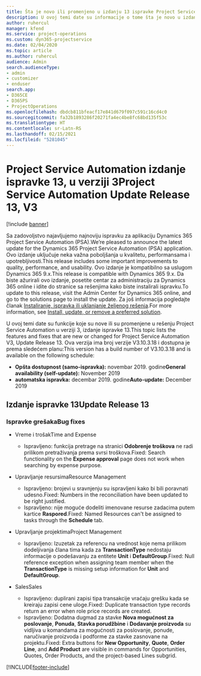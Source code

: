 ```yaml
---
title: Šta je novo ili promenjeno u izdanju 13 ispravke Project Service Automation verzije 3
description: U ovoj temi date su informacije o tome šta je novo u izdanju ispravke 13 za Project Service Automation u verziji 3.
author: ruhercul
manager: kfend
ms.service: project-operations
ms.custom: dyn365-projectservice
ms.date: 02/04/2020
ms.topic: article
ms.author: ruhercul
audience: Admin
search.audienceType:
- admin
- customizer
- enduser
search.app:
- D365CE
- D365PS
- ProjectOperations
ms.openlocfilehash: dbdcb811bfeacf17e841d679f097c591c16cd4c0
ms.sourcegitcommit: fa32b1893286f20271fa4ec4be8fc68bd135f53c
ms.translationtype: HT
ms.contentlocale: sr-Latn-RS
ms.lasthandoff: 02/15/2021
ms.locfileid: "5281045"
---
```

# <a name="project-service-automation-update-release-13-v3"></a><span data-ttu-id="c8936-103">Project Service Automation izdanje ispravke 13, u verziji 3</span><span class="sxs-lookup"><span data-stu-id="c8936-103">Project Service Automation Update Release 13, V3</span></span>

[!include [banner](../includes/psa-now-project-operations.md)]

<span data-ttu-id="c8936-104">Sa zadovoljstvo najavljujemo najnoviju ispravku za aplikaciju Dynamics 365 Project Service Automation (PSA).</span><span class="sxs-lookup"><span data-stu-id="c8936-104">We’re pleased to announce the latest update for the Dynamics 365 Project Service Automation (PSA) application.</span></span> <span data-ttu-id="c8936-105">Ovo izdanje uključuje neka važna poboljšanja u kvalitetu, performansama i upotrebljivosti.</span><span class="sxs-lookup"><span data-stu-id="c8936-105">This release includes some important improvements to quality, performance, and usability.</span></span> <span data-ttu-id="c8936-106">Ovo izdanje je kompatibilno sa uslugom Dynamics 365 9.x.</span><span class="sxs-lookup"><span data-stu-id="c8936-106">This release is compatible with Dynamics 365 9.x.</span></span> <span data-ttu-id="c8936-107">Da biste ažurirali ovo izdanje, posetite centar za administraciju za Dynamics 365 online i idite do stranice sa rešenjima kako biste instalirali ispravku.</span><span class="sxs-lookup"><span data-stu-id="c8936-107">To update to this release, visit the Admin Center for Dynamics 365 online, and go to the solutions page to install the update.</span></span> <span data-ttu-id="c8936-108">Za još informacija pogledajte članak [Instaliranje, ispravka ili uklanjanje željenog rešenja](https://docs.microsoft.com/power-platform/admin/install-remove-preferred-solution).</span><span class="sxs-lookup"><span data-stu-id="c8936-108">For more information, see [Install, update, or remove a preferred solution](https://docs.microsoft.com/power-platform/admin/install-remove-preferred-solution).</span></span>

<span data-ttu-id="c8936-109">U ovoj temi date su funkcije koje su nove ili su promenjene u rešenju Project Service Automation u verziji 3, izdanje ispravke 13.</span><span class="sxs-lookup"><span data-stu-id="c8936-109">This topic lists the features and fixes that are new or changed for Project Service Automation V3, Update Release 13.</span></span> <span data-ttu-id="c8936-110">Ova verzija ima broj verzije V3.10.3.18 i dostupna je prema sledećem planu:</span><span class="sxs-lookup"><span data-stu-id="c8936-110">This version has a build number of V3.10.3.18 and is available on the following schedule:</span></span>

- <span data-ttu-id="c8936-111">**Opšta dostupnost (samo-ispravka):** novembar 2019. godine</span><span class="sxs-lookup"><span data-stu-id="c8936-111">**General availability (self-update):** November 2019</span></span>
- <span data-ttu-id="c8936-112">**automatska ispravka:** decembar 2019. godine</span><span class="sxs-lookup"><span data-stu-id="c8936-112">**Auto-update:** December 2019</span></span>


## <a name="update-release-13"></a><span data-ttu-id="c8936-113">Izdanje ispravke 13</span><span class="sxs-lookup"><span data-stu-id="c8936-113">Update Release 13</span></span> 

### <a name="bug-fixes"></a><span data-ttu-id="c8936-114">Ispravke grešaka</span><span class="sxs-lookup"><span data-stu-id="c8936-114">Bug fixes</span></span>

- <span data-ttu-id="c8936-115">Vreme i trošak</span><span class="sxs-lookup"><span data-stu-id="c8936-115">Time and Expense</span></span>

     - <span data-ttu-id="c8936-116">Ispravljeno: funkcija pretrage na stranici **Odobrenje troškova** ne radi prilikom pretraživanja prema svrsi troškova.</span><span class="sxs-lookup"><span data-stu-id="c8936-116">Fixed: Search functionality on the **Expense approval** page does not work when searching by expense purpose.</span></span>

- <span data-ttu-id="c8936-117">Upravljanje resursima</span><span class="sxs-lookup"><span data-stu-id="c8936-117">Resource Management</span></span>

     - <span data-ttu-id="c8936-118">Ispravljeno: brojevi u sravnjenju su ispravljeni kako bi bili poravnati udesno.</span><span class="sxs-lookup"><span data-stu-id="c8936-118">Fixed: Numbers in the reconciliation have been updated to be right justified.</span></span>
     - <span data-ttu-id="c8936-119">Ispravljeno: nije moguće dodeliti imenovane resurse zadacima putem kartice **Raspored**.</span><span class="sxs-lookup"><span data-stu-id="c8936-119">Fixed: Named Resources can't be assigned to tasks through the **Schedule** tab.</span></span>

- <span data-ttu-id="c8936-120">Upravljanje projektima</span><span class="sxs-lookup"><span data-stu-id="c8936-120">Project Management</span></span>

     - <span data-ttu-id="c8936-121">Ispravljeno: Izuzetak za referencu na vrednost koje nema prilikom dodeljivanja člana tima kada za **TransactionType** nedostaju informacije o podešavanju za entitete **Unit** i **DefaultGroup**.</span><span class="sxs-lookup"><span data-stu-id="c8936-121">Fixed: Null reference exception when assigning team member when the **TransactionType** is missing setup information for **Unit** and **DefaultGroup**.</span></span>

- <span data-ttu-id="c8936-122">Sales</span><span class="sxs-lookup"><span data-stu-id="c8936-122">Sales</span></span>

     - <span data-ttu-id="c8936-123">Ispravljeno: duplirani zapisi tipa transakcije vraćaju grešku kada se kreiraju zapisi cene uloge.</span><span class="sxs-lookup"><span data-stu-id="c8936-123">Fixed: Duplicate transaction type records return an error when role price records are created.</span></span>
     - <span data-ttu-id="c8936-124">Ispravljeno: Dodatna dugmad za stavke **Nova mogućnost za poslovanje**, **Ponuda**, **Stavka porudžbine** i **Dodavanje proizvoda** su vidljiva u komandama za mogućnosti za poslovanje, ponude, naručivanje proizvoda i podforme za stavke zasnovane na projektu.</span><span class="sxs-lookup"><span data-stu-id="c8936-124">Fixed: Extra buttons for **New Opportunity**, **Quote**, **Order Line**, and **Add Product** are visible in commands for Opportunities, Quotes, Order Products, and the project-based Lines subgrid.</span></span>




[!INCLUDE[footer-include](../includes/footer-banner.md)]